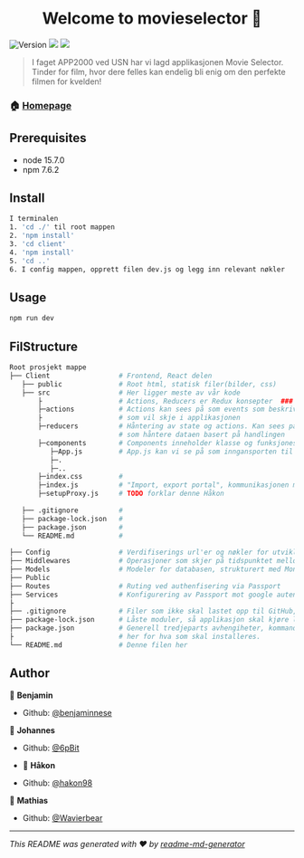 <h1 align="center">Welcome to movieselector 👋</h1>
<p>
  <img alt="Version" src="https://img.shields.io/badge/version-0.1.0-blue.svg?cacheSeconds=2592000" />
  <img src="https://img.shields.io/badge/node-15.7.0-blue.svg" />
  <img src="https://img.shields.io/badge/npm-7.6.2-blue.svg" />
</p>

> I faget APP2000 ved USN har vi lagd applikasjonen Movie Selector. Tinder for film, hvor dere felles kan endelig bli enig om den perfekte filmen for kvelden!

### 🏠 [Homepage](https://salty-stream-58366.herokuapp.com/)

## Prerequisites

- node 15.7.0
- npm 7.6.2

## Install 

```sh
I terminalen
1. 'cd ./' til root mappen 
2. 'npm install' 
3. 'cd client'
4. 'npm install'
5. 'cd ..'
6. I config mappen, opprett filen dev.js og legg inn relevant nøkler
```

## Usage

```sh
npm run dev
```


## FilStructure

```bash
Root prosjekt mappe
├── Client                 # Frontend, React delen
   ├── public              # Root html, statisk filer(bilder, css) 
   ├── src                 # Her ligger meste av vår kode
       ├                   # Actions, Reducers er Redux konsepter  ### [Redux](https://redux.js.org/)
       ├─actions           # Actions kan sees på som events som beskriver noe  
       ├                   # som vil skje i applikasjonen
       ├─reducers          # Håntering av state og actions. Kan sees på som en event lytter
                           # som håntere dataen basert på handlingen
       ├─components        # Components inneholder klasse og funksjones komponenter
          ├─App.js         # App.js kan vi se på som inngansporten til de andre kompontene i components
          ├─.   
          ├─.. 
       ├─index.css         # 
       ├─index.js          # "Import, export portal", kommunikasjonen med public/index.html
       ├─setupProxy.js     # TODO forklar denne Håkon
       
   ├── .gitignore          #  
   ├── package-lock.json   #
   ├── package.json        #
   └── README.md           #
   
├── Config                 # Verdifiserings url'er og nøkler for utvikling og heroku
├── Middlewares            # Operasjoner som skjer på tidspunktet mellom spørring og henting. 
├── Models                 # Modeler for databasen, strukturert med Mongoose
├── Public                
├── Routes                 # Ruting ved authenfisering via Passport
├── Services               # Konfigurering av Passport mot google autenfisering    
├
├── .gitignore             # Filer som ikke skal lastet opp til GitHub, pga plass eller nøkler
├── package-lock.json      # Låste moduler, så applikasjon skal kjøre likes mulig på tvers av datamaskiner
├── package.json           # Generell tredjeparts avhengiheter, kommandoen 'npm install' sjekker 
├                          # her for hva som skal installeres.                          
└── README.md              # Denne filen her
```


## Author

👤 **Benjamin**
* Github: [@benjaminnese](https://github.com/benjaminnese)
 
👤 **Johannes**
* Github: [@6pBit ](https://github.com/6pBit)
 
* 👤 **Håkon**
* Github: [@hakon98](https://github.com/hakon98)
 
👤 **Mathias**
* Github: [@Wavierbear](https://github.com/Wavierbear)
***
_This README was generated with ❤️ by [readme-md-generator](https://github.com/kefranabg/readme-md-generator)_
